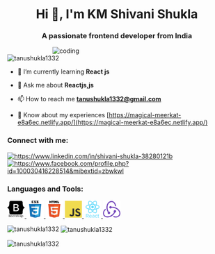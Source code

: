 
<h1 align="center">Hi 👋, I'm KM Shivani Shukla</h1>
<h3 align="center">A passionate frontend developer from India</h3>


<img  align="right" src="https://i.pinimg.com/originals/e1/85/18/e18518c6d24257c6fb02e3c95a862d85.gif" alt="coding" width="400"/>

<p align="left"> <img src="https://komarev.com/ghpvc/?username=tanushukla1332&label=Profile%20views&color=0e75b6&style=flat" alt="tanushukla1332" /> </p>

- 🌱 I’m currently learning **React js**

- 💬 Ask me about **Reactjs,js**

- 📫 How to reach me **tanushukla1332@gmail.com**

- 📄 Know about my experiences [https://magical-meerkat-e8a6ec.netlify.app/](https://magical-meerkat-e8a6ec.netlify.app/)

<h3 align="left">Connect with me:</h3>
<p align="left">
<a href="https://linkedin.com/in/https://www.linkedin.com/in/shivani-shukla-38280121b" target="blank"><img align="center" src="https://raw.githubusercontent.com/rahuldkjain/github-profile-readme-generator/master/src/images/icons/Social/linked-in-alt.svg" alt="https://www.linkedin.com/in/shivani-shukla-38280121b" height="30" width="40" /></a>
<a href="https://fb.com/https://www.facebook.com/profile.php?id=100030416228514&mibextid=zbwkwl" target="blank"><img align="center" src="https://raw.githubusercontent.com/rahuldkjain/github-profile-readme-generator/master/src/images/icons/Social/facebook.svg" alt="https://www.facebook.com/profile.php?id=100030416228514&mibextid=zbwkwl" height="30" width="40" /></a>
</p>

<h3 align="left">Languages and Tools:</h3>
<p align="left"> <a href="https://getbootstrap.com" target="_blank" rel="noreferrer"> <img src="https://raw.githubusercontent.com/devicons/devicon/master/icons/bootstrap/bootstrap-plain-wordmark.svg" alt="bootstrap" width="40" height="40"/> </a> <a href="https://www.w3schools.com/css/" target="_blank" rel="noreferrer"> <img src="https://raw.githubusercontent.com/devicons/devicon/master/icons/css3/css3-original-wordmark.svg" alt="css3" width="40" height="40"/> </a> <a href="https://www.w3.org/html/" target="_blank" rel="noreferrer"> <img src="https://raw.githubusercontent.com/devicons/devicon/master/icons/html5/html5-original-wordmark.svg" alt="html5" width="40" height="40"/> </a> <a href="https://developer.mozilla.org/en-US/docs/Web/JavaScript" target="_blank" rel="noreferrer"> <img src="https://raw.githubusercontent.com/devicons/devicon/master/icons/javascript/javascript-original.svg" alt="javascript" width="40" height="40"/> </a> <a href="https://reactjs.org/" target="_blank" rel="noreferrer"> <img src="https://raw.githubusercontent.com/devicons/devicon/master/icons/react/react-original-wordmark.svg" alt="react" width="40" height="40"/> </a> <a href="https://redux.js.org" target="_blank" rel="noreferrer"> <img src="https://raw.githubusercontent.com/devicons/devicon/master/icons/redux/redux-original.svg" alt="redux" width="40" height="40"/> </a> </p>

<p><img align="left" src="https://github-readme-stats.vercel.app/api/top-langs?username=tanushukla1332&show_icons=true&locale=en&layout=compact" alt="tanushukla1332" /></p>

<p>&nbsp;<img align="center" src="https://github-readme-stats.vercel.app/api?username=tanushukla1332&show_icons=true&locale=en" alt="tanushukla1332" /></p>

<p><img align="center" src="https://github-readme-streak-stats.herokuapp.com/?user=tanushukla1332&" alt="tanushukla1332" /></p>
